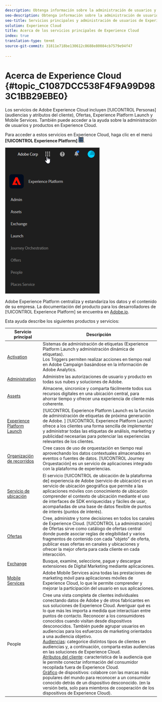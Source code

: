 ```yaml
---
description: Obtenga información sobre la administración de usuarios y productos de Adobe Experience Cloud, Personas (audiencias y atributos del cliente), Orquestación de viajes, Ofertas, Lugares, Experience Platform Launch y Mobile Services.
seo-description: Obtenga información sobre la administración de usuarios y productos de Adobe Experience Cloud, Personas (audiencias y atributos del cliente), Ofertas, Experience Platform Launch y Mobile Services.
seo-title: Servicios principales y administración de usuarios de Experience Cloud
solution: Experience Cloud
title: Acerca de los servicios principales de Experience Cloud
index: true
translation-type: tm+mt
source-git-commit: 31811e718be130612c8688e80084cb7579e94f47

---
```



# Acerca de Experience Cloud {#topic_C1087DCC538F4F9A99D983C1BB29EBE0}

Los servicios de Adobe Experience Cloud incluyen [!UICONTROL Personas] (audiencias y atributos del cliente), Ofertas, Experience Platform Launch y Mobile Services. También puede acceder a la ayuda sobre la administración de usuarios y productos en Experience Cloud.

Para acceder a estos servicios en Experience Cloud, haga clic en el menú **[!UICONTROL Experience Platform]** ![](assets/menu-icon.png).

![](assets/platform-core-services.png)

Adobe Experience Platform centraliza y estandariza los datos y el contenido de su empresa. La documentación del producto para los desarrolladores de [!UICONTROL Experience Platform] se encuentra en [Adobe.io](https://www.adobe.io/apis/experienceplatform/home/services.html).

Esta ayuda describe los siguientes productos y servicios:

| Servicio principal | Descripción |
|--- |--- |
| [Activation](activation/activation.md) | Sistemas de administración de etiquetas (Experience Platform Launch y administración dinámica de etiquetas).<br>Los Triggers permiten realizar acciones en tiempo real en Adobe Campaign basándose en la información de Adobe Analytics. |
| [Administration](admin-getting-started/admin-getting-started.md) | Administre las autorizaciones de usuario y producto en todas sus nubes y soluciones de Adobe. |
| [Assets](experience-cloud-assets/experience-cloud-assets.md) | Almacene, sincronice y comparta fácilmente todos sus recursos digitales en una ubicación central, para ahorrar tiempo y ofrecer una experiencia de cliente más coherente. |
| [Experience Platform Launch](https://docs.adobe.com/content/help/es-ES/launch/using/overview.html) | [!UICONTROL Experience Platform Launch es la función de administración de etiquetas de próxima generación de Adobe. ] [!UICONTROL Experience Platform Launch] ofrece a los clientes una forma sencilla de implementar y administrar todas las etiquetas de análisis, marketing y publicidad necesarias para potenciar las experiencias relevantes de los clientes. |
| [Organización de recorridos](https://docs.adobe.com/content/help/es-ES/journeys/using/journey-orchestration-home.html) | Cree casos de uso de orquestación en tiempo real aprovechando los datos contextuales almacenados en eventos o fuentes de datos. [!UICONTROL Journey Orquestación] es un servicio de aplicaciones integrado con la plataforma de experiencias. |
| [Servicio de ubicación](https://docs.adobe.com/content/help/es-ES/places/using/home.html) | El servicio [!UICONTROL de ubicación de la plataforma de] experiencia de Adobe (servicio de ubicación) es un servicio de ubicación geográfica que permite a las aplicaciones móviles con conocimiento de ubicación comprender el contexto de ubicación mediante el uso de interfaces de SDK enriquecidas y fáciles de usar, acompañadas de una base de datos flexible de puntos de interés (puntos de interés). |
| [Ofertas](offer-management/getting-started.md) | Cree, administre y tome decisiones en todos los canales de Experience Cloud. [!UICONTROL La administración] de Ofertas sirve como catálogo de ofertas central donde puede asociar reglas de elegibilidad y varios fragmentos de contenido con cada &quot;objeto&quot; de oferta, publicar esas ofertas en canales y ubicaciones y ofrecer la mejor oferta para cada cliente en cada interacción. |
| [Exchange](exchange.md) | Busque, examine, seleccione, pague y descargue extensiones de Digital Marketing mediante aplicaciones. |
| [Mobile Services](https://docs.adobe.com/content/help/es-ES/mobile-services/using/home.html) | Adobe Mobile Services aúna todas las prestaciones de marketing móvil para aplicaciones móviles de Experience Cloud, lo que le permite comprender y mejorar la participación del usuario en sus aplicaciones. |
| People | Cree una vista completa de clientes individuales conectando datos de Adobe y de otros fabricantes en sus soluciones de Experience Cloud. Averiguar qué es lo que más les importa a medida que interactúan entre puntos de contacto. Reconocer a los consumidores conocidos cuando visitan desde dispositivos desconocidos. También puede agrupar usuarios en audiencias para los esfuerzos de marketing orientados a una audiencia objetivo.<br>[Audiencias](audience-library/audience-library.md): categorice distintos tipos de clientes en audiencias y, a continuación, comparta estas audiencias en las soluciones de Experience Cloud.<br>[Atributos del cliente](attributes/attributes.md): característica de la audiencia que le permite conectar información del consumidor recopilada fuera de Experience Cloud.<br>[Gráfico](https://landing.adobe.com/en/na/events/summit/275658-summit-co-op.html) de dispositivos: colabore con las marcas más populares del mundo para reconocer a un consumidor conocido detrás de un dispositivo desconocido. (en la versión beta, solo para miembros de cooperación de los dispositivos de Experience Cloud). |

